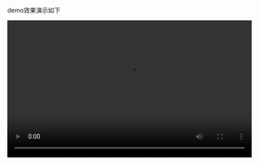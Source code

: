 demo效果演示如下

<video width="560" height="315" controls>
  <source src="assets/demo.mp4" type="video/mp4">
  lawagent演示效果
</video>
